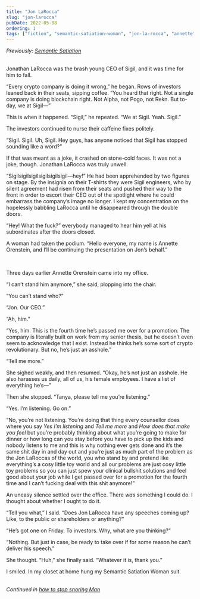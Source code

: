 ```yaml
---
title: "Jon LaRocca"
slug: "jon-larocca"
pubDate: 2022-05-08
ordering: 1
tags: ["fiction", "semantic-satiation-woman", "jon-la-rocca", "annette"]
---
```


<div class="commentary">
<i>
Previously: <a href="/posts/2022/03/18/semantic-satiation/">Semantic Satiation</a>
</i>
</div>

<br />

<span class="small-caps">Jonathan LaRocca</span> was the brash young CEO of Sigil, and it was time for him to fall.

“Every crypto company is doing it wrong,” he began. Rows of investors leaned back in their seats, sipping coffee. “You heard that right. Not a single company is doing blockchain right. Not Alpha, not Pogo, not Rekn. But to-day, we at Sigil—”

This is when it happened. “Sigil,” he repeated. “We at Sigil. Yeah. Sigil.”

The investors continued to nurse their caffeine fixes politely.

“Sigil. Sigil. Uh, Sigil. Hey guys, has anyone noticed that Sigil has stopped sounding like a word?”

If that was meant as a joke, it crashed on stone-cold faces. It was not a joke, though. Jonathan LaRocca was truly unwell.

“Sigilsigilsigilsigilsigilsigil—hey!” He had been apprehended by two figures on stage. By the insignia on their T-shirts they were Sigil engineers, who by silent agreement had risen from their seats and pushed their way to the front in order to escort their CEO out of the spotlight where he could embarrass the company’s image no longer. I kept my concentration on the hopelessly babbling LaRocca until he disappeared through the double doors.

“Hey! What the fuck?” everybody managed to hear him yell at his subordinates after the doors closed.

A woman had taken the podium. “Hello everyone, my name is Annette Orenstein, and I’ll be continuing the presentation on Jon’s behalf.”

<br />

Three days earlier Annette Orenstein came into my office.

“I can’t stand him anymore,” she said, plopping into the chair.

“You can’t stand who?”

“Jon. Our CEO.”

“Ah, him.”

“Yes, him. This is the fourth time he’s passed me over for a promotion. The company is literally built on work from my senior thesis, but he doesn’t even seem to acknowledge that I exist. Instead he thinks he’s some sort of crypto revolutionary. But no, he’s just an asshole.”

“Tell me more.”

She sighed weakly, and then resumed. “Okay, he’s not just an asshole. He also harasses us daily, all of us, his female employees. I have a list of everything he’s—”

Then she stopped. “Tanya, please tell me you’re listening.”

“Yes. I’m listening. Go on.”

“No, you’re not listening. You’re doing that thing every counsellor does where you say _Yes I’m listening_ and _Tell me more_ and _How does that make you feel_ but you’re probably thinking about what you’re going to make for dinner or how long can you stay before you have to pick up the kids and nobody listens to me and this is why nothing ever gets done and it’s the same shit day in and day out and you’re just as much part of the problem as the Jon LaRoccas of the world, you who stand by and pretend like everything’s a cosy little toy world and all our problems are just cosy little toy problems so you can just spew your clinical bullshit solutions and feel good about your job while I get passed over for a promotion for the fourth time and I can’t fucking deal with this shit anymore!”

An uneasy silence settled over the office. There _was_ something I could do. I thought about whether I ought to do it.

“Tell you what,” I said. “Does Jon LaRocca have any speeches coming up? Like, to the public or shareholders or anything?”

“He’s got one on Friday. To investors. Why, what are you thinking?”

“Nothing. But just in case, be ready to take over if for some reason he can’t deliver his speech.”

She thought. “Huh,” she finally said. “Whatever it is, thank you.”

I smiled. In my closet at home hung my Semantic Satiation Woman suit.

<br />

<div class="commentary">
<i>
Continued in <a href="/posts/2022/06/17/snoring-man/">how to stop snoring Man</a>
</i>
</div>